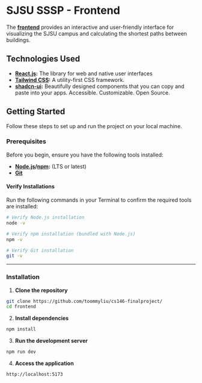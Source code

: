 # SJSU SSSP - Frontend

The **[frontend](/frontend)** provides an interactive and user-friendly interface for visualizing the SJSU campus and calculating the shortest paths between buildings. 

## Technologies Used

- **[React.js](https://react.dev/):** The library for web and native user interfaces
- **[Tailwind CSS](https://tailwindcss.com/):** A utility-first CSS framework.
- **[shadcn-ui](https://ui.shadcn.com/):** Beautifully designed components that you can copy and paste into your apps. Accessible. Customizable. Open Source.

## Getting Started

Follow these steps to set up and run the project on your local machine.

### Prerequisites

Before you begin, ensure you have the following tools installed:

- **[Node.js](https://nodejs.org/)/[npm](https://npmjs.com):** (LTS or latest)
- **[Git](https://git-scm.com/downloads)** 

#### Verify Installations

Run the following commands in your Terminal to confirm the required tools are installed:

```bash
# Verify Node.js installation
node -v

# Verify npm installation (bundled with Node.js)
npm -v

# Verify Git installation
git -v
```
---

### Installation

1. **Clone the repository**  
```bash
git clone https://github.com/toommyliu/cs146-finalproject/
cd frontend
```

2. **Install dependencies**  
```bash
npm install
```

3. **Run the development server**  
```bash
npm run dev
```

4. **Access the application**  
```
http://localhost:5173
```
